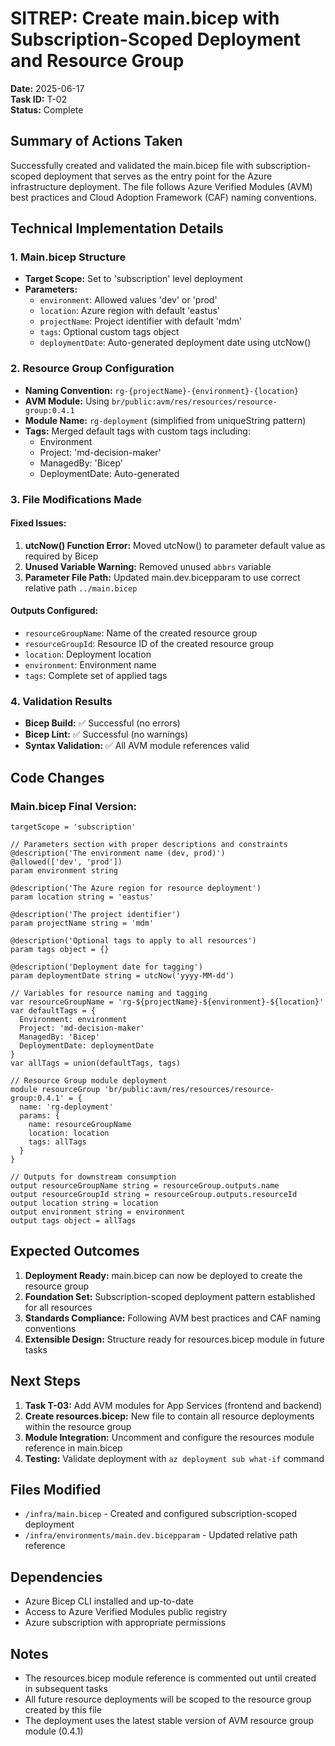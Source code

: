 # SITREP: Create main.bicep with Subscription-Scoped Deployment and Resource Group

**Date:** 2025-06-17  
**Task ID:** T-02  
**Status:** Complete  

## Summary of Actions Taken

Successfully created and validated the main.bicep file with subscription-scoped deployment that serves as the entry point for the Azure infrastructure deployment. The file follows Azure Verified Modules (AVM) best practices and Cloud Adoption Framework (CAF) naming conventions.

## Technical Implementation Details

### 1. Main.bicep Structure
- **Target Scope:** Set to 'subscription' level deployment
- **Parameters:**
  - `environment`: Allowed values 'dev' or 'prod'
  - `location`: Azure region with default 'eastus'
  - `projectName`: Project identifier with default 'mdm'
  - `tags`: Optional custom tags object
  - `deploymentDate`: Auto-generated deployment date using utcNow()

### 2. Resource Group Configuration
- **Naming Convention:** `rg-{projectName}-{environment}-{location}`
- **AVM Module:** Using `br/public:avm/res/resources/resource-group:0.4.1`
- **Module Name:** `rg-deployment` (simplified from uniqueString pattern)
- **Tags:** Merged default tags with custom tags including:
  - Environment
  - Project: 'md-decision-maker'
  - ManagedBy: 'Bicep'
  - DeploymentDate: Auto-generated

### 3. File Modifications Made

#### Fixed Issues:
1. **utcNow() Function Error:** Moved utcNow() to parameter default value as required by Bicep
2. **Unused Variable Warning:** Removed unused `abbrs` variable
3. **Parameter File Path:** Updated main.dev.bicepparam to use correct relative path `../main.bicep`

#### Outputs Configured:
- `resourceGroupName`: Name of the created resource group
- `resourceGroupId`: Resource ID of the created resource group
- `location`: Deployment location
- `environment`: Environment name
- `tags`: Complete set of applied tags

### 4. Validation Results
- **Bicep Build:** ✅ Successful (no errors)
- **Bicep Lint:** ✅ Successful (no warnings)
- **Syntax Validation:** ✅ All AVM module references valid

## Code Changes

### Main.bicep Final Version:
```bicep
targetScope = 'subscription'

// Parameters section with proper descriptions and constraints
@description('The environment name (dev, prod)')
@allowed(['dev', 'prod'])
param environment string

@description('The Azure region for resource deployment')
param location string = 'eastus'

@description('The project identifier')
param projectName string = 'mdm'

@description('Optional tags to apply to all resources')
param tags object = {}

@description('Deployment date for tagging')
param deploymentDate string = utcNow('yyyy-MM-dd')

// Variables for resource naming and tagging
var resourceGroupName = 'rg-${projectName}-${environment}-${location}'
var defaultTags = {
  Environment: environment
  Project: 'md-decision-maker'
  ManagedBy: 'Bicep'
  DeploymentDate: deploymentDate
}
var allTags = union(defaultTags, tags)

// Resource Group module deployment
module resourceGroup 'br/public:avm/res/resources/resource-group:0.4.1' = {
  name: 'rg-deployment'
  params: {
    name: resourceGroupName
    location: location
    tags: allTags
  }
}

// Outputs for downstream consumption
output resourceGroupName string = resourceGroup.outputs.name
output resourceGroupId string = resourceGroup.outputs.resourceId
output location string = location
output environment string = environment
output tags object = allTags
```

## Expected Outcomes

1. **Deployment Ready:** main.bicep can now be deployed to create the resource group
2. **Foundation Set:** Subscription-scoped deployment pattern established for all resources
3. **Standards Compliance:** Following AVM best practices and CAF naming conventions
4. **Extensible Design:** Structure ready for resources.bicep module in future tasks

## Next Steps

1. **Task T-03:** Add AVM modules for App Services (frontend and backend)
2. **Create resources.bicep:** New file to contain all resource deployments within the resource group
3. **Module Integration:** Uncomment and configure the resources module reference in main.bicep
4. **Testing:** Validate deployment with `az deployment sub what-if` command

## Files Modified
- `/infra/main.bicep` - Created and configured subscription-scoped deployment
- `/infra/environments/main.dev.bicepparam` - Updated relative path reference

## Dependencies
- Azure Bicep CLI installed and up-to-date
- Access to Azure Verified Modules public registry
- Azure subscription with appropriate permissions

## Notes
- The resources.bicep module reference is commented out until created in subsequent tasks
- All future resource deployments will be scoped to the resource group created by this file
- The deployment uses the latest stable version of AVM resource group module (0.4.1)

